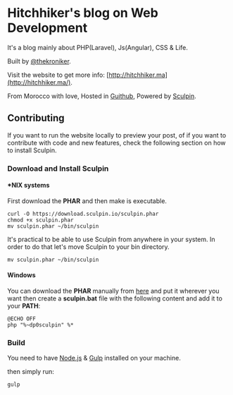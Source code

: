 # Hitchhiker's blog on Web Development

It's a blog mainly about PHP(Laravel), Js(Angular), CSS & Life.

Built by [@thekroniker](https://twitter.com/thekroniker).

Visit the website to get more info: [http://hitchhiker.ma](http://hitchhiker.ma/).

From Morocco with love, Hosted in [Guithub](https://github.com/kronik3r/kronik3r.github.io), Powered by [Sculpin](http://sculpin.io).

## Contributing

If you want to run the website locally to preview your post, of if you want to contribute with code and new features, check the following section on how to install Sculpin.

### Download and Install Sculpin

#### *NIX systems

First download the **PHAR** and then make is executable.

```
curl -O https://download.sculpin.io/sculpin.phar
chmod +x sculpin.phar
mv sculpin.phar ~/bin/sculpin
```

It's practical to be able to use Sculpin from anywhere in your system. In order to do that let's move Sculpin to your bin directory.

```
mv sculpin.phar ~/bin/sculpin
```

#### Windows

You can download the **PHAR** manually from [here](https://download.sculpin.io/sculpin.phar) and put it wherever you want then create a **sculpin.bat** file with the following content and add it to your **PATH**:

```
@ECHO OFF
php "%~dp0sculpin" %*
```


### Build

You need to have [Node.js](https://nodejs.org/) & [Gulp](http://gulpjs.com/) installed on your machine.

then simply run:

```
gulp
```